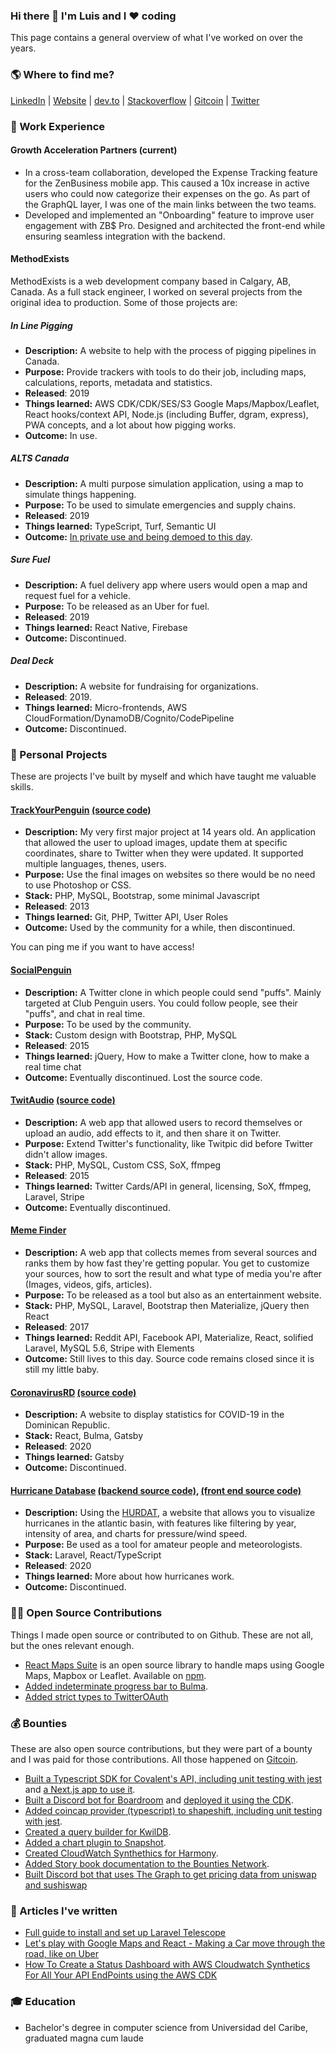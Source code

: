 ### Hi there 👋 I'm Luis and I ❤️️ coding 

This page contains a general overview of what I've worked on over the years.

### 🌎 Where to find me?

[LinkedIn](https://www.linkedin.com/in/zerquix18/) | [Website](http://zerquix18.com/) | [dev.to](https://dev.to/zerquix18) | [Stackoverflow](https://stackoverflow.com/users/1932946/zerquix18) | [Gitcoin](https://gitcoin.co/zerquix18) | [Twitter](https://twitter.com/zerquix18) 

### 👔 Work Experience

#### Growth Acceleration Partners (current)

* In a cross-team collaboration, developed the Expense Tracking feature for the ZenBusiness mobile app. This caused a 10x increase in active users who could now categorize their expenses on the go. As part of the GraphQL layer, I was one of the main links between the two teams.
* Developed and implemented an "Onboarding" feature to improve user engagement with ZB$ Pro. Designed and architected the front-end while ensuring seamless integration with the backend.


#### MethodExists

MethodExists is a web development company based in Calgary, AB, Canada. As a full stack engineer, I worked on several projects from the original idea to production. Some of those projects are:

##### In Line Pigging

- **Description:** A website to help with the process of pigging pipelines in Canada.
- **Purpose:** Provide trackers with tools to do their job, including maps, calculations, reports, metadata and statistics.
- **Released**: 2019
- **Things learned:** AWS CDK/CDK/SES/S3 Google Maps/Mapbox/Leaflet, React hooks/context API, Node.js (including Buffer, dgram, express), PWA concepts, and a lot about how pigging works.
- **Outcome:** In use.

##### ALTS Canada

- **Description:** A multi purpose simulation application, using a map to simulate things happening.
- **Purpose:** To be used to simulate emergencies and supply chains.
- **Released**: 2019
- **Things learned:** TypeScript, Turf, Semantic UI
- **Outcome:** [In private use and being demoed to this day](https://www.altscanada.com/).

##### Sure Fuel

- **Description:** A fuel delivery app where users would open a map and request fuel for a vehicle.
- **Purpose:** To be released as an Uber for fuel.
- **Released**: 2019
- **Things learned:** React Native, Firebase
- **Outcome:** Discontinued.

##### Deal Deck

- **Description:** A website for fundraising for organizations.
- **Released**: 2019.
- **Things learned:** Micro-frontends, AWS CloudFormation/DynamoDB/Cognito/CodePipeline
- **Outcome:** Discontinued.

### 👐 Personal Projects

These are projects I've built by myself and which have taught me valuable skills.

#### [TrackYourPenguin](https://www.zerquix18.com/trackyourpenguin/) [(source code)](https://github.com/zerquix18/trackyourpenguin)
* **Description:** My very first major project at 14 years old. An application that allowed the user to upload images, update them at specific coordinates, share to Twitter when they were updated. It supported multiple languages, thenes, users.
* **Purpose:** Use the final images on websites so there would be no need to use Photoshop or CSS.
* **Stack:** PHP, MySQL, Bootstrap, some minimal Javascript
* **Released**: 2013
* **Things learned:** Git, PHP, Twitter API, User Roles
* **Outcome:** Used by the community for a while, then discontinued.

You can ping me if you want to have access!

#### [SocialPenguin](https://web.archive.org/web/20151121080739/http://socialpenguin.net/)

- **Description:** A Twitter clone in which people could send "puffs". Mainly targeted at Club Penguin users. You could follow people, see their "puffs", and chat in real time.
- **Purpose:** To be used by the community. 
- **Stack:** Custom design with Bootstrap, PHP, MySQL
- **Released**: 2015
- **Things learned:** jQuery, How to make a Twitter clone, how to make a real time chat
- **Outcome:** Eventually discontinued. Lost the source code.

#### [TwitAudio](http://web.archive.org/web/20160402125150/https://www.twitaudio.com/) [(source code)](https://github.com/zerquix18/twitaudio)

- **Description:** A web app that allowed users to record themselves or upload an audio, add effects to it, and then share it on Twitter.
- **Purpose:** Extend Twitter's functionality, like Twitpic did before Twitter didn't allow images.
- **Stack:** PHP, MySQL, Custom CSS, SoX, ffmpeg
- **Released**: 2015
- **Things learned:** Twitter Cards/API in general, licensing, SoX, ffmpeg, Laravel, Stripe
- **Outcome:** Eventually discontinued. 

#### [Meme Finder](https://memes.zerquix18.com/)

- **Description:** A web app that collects memes from several sources and ranks them by how fast they're getting popular. You get to customize your sources, how to sort the result and what type of media you're after (Images, videos, gifs, articles).
- **Purpose:** To be released as a tool but also as an entertainment website.
- **Stack:** PHP, MySQL, Laravel, Bootstrap then Materialize, jQuery then React
- **Released**: 2017
- **Things learned:** Reddit API, Facebook API, Materialize, React, solified Laravel, MySQL 5.6, Stripe with Elements
- **Outcome:** Still lives to this day. Source code remains closed since it is still my little baby.

#### [CoronavirusRD](https://coronavirusrd.zerquix18.com/) [(source code)](https://github.com/zerquix18/coronavirusrd)

- **Description:** A website to display statistics for COVID-19 in the Dominican Republic.
- **Stack:** React, Bulma, Gatsby
- **Released**: 2020
- **Things learned:** Gatsby
- **Outcome:** Discontinued.

#### [Hurricane Database](https://hurricane-db.netlify.app/) [(backend source code)](https://github.com/Zerquix18/hurricane-db-backend), [(front end source code)](https://github.com/Zerquix18/hurricane-db-frontend)

- **Description:** Using the [HURDAT](https://en.wikipedia.org/wiki/HURDAT), a website that allows you to visualize hurricanes in the atlantic basin, with features like filtering by year, intensity of area, and charts for pressure/wind speed.
- **Purpose:** Be used as a tool for amateur people and meteorologists.
- **Stack:** Laravel, React/TypeScript
- **Released**: 2020
- **Things learned:** More about how hurricanes work.
- **Outcome:** Discontinued.

### 👨‍💻 Open Source Contributions

Things I made open source or contributed to on Github. These are not all, but the ones relevant enough.

* [React Maps Suite](https://react-maps-suite.netlify.app/docs/intro/) is an open source library to handle maps using Google Maps, Mapbox or Leaflet. Available on [npm](https://www.npmjs.com/package/react-maps-suite).
* [Added indeterminate progress bar to Bulma](https://github.com/jgthms/bulma/pull/2145).
* [Added strict types to TwitterOAuth](https://github.com/abraham/twitteroauth/pull/725)

### 💰 Bounties

These are also open source contributions, but they were part of a bounty and I was paid for those contributions. All those happened on [Gitcoin](https://gitcoin.co/zerquix18).

* [Built a Typescript SDK for Covalent's API, including unit testing with jest](https://github.com/zerquix18/covalent-sdk) and [a Next.js app to use it](https://github.com/zerquix18/covalent-web).
* [Built a Discord bot for Boardroom](https://github.com/boardroom-inc/boardroom-discord-bot) and [deployed it using the CDK](https://github.com/Zerquix18/boardroom-bot-cdk).
* [Added coincap provider (typescript) to shapeshift, including unit testing with jest](https://github.com/shapeshift/lib/pull/286).
* [Created a query builder for KwilDB](https://github.com/zerquix18/kwildb/).
* [Added a chart plugin to Snapshot](https://github.com/snapshot-labs/snapshot/pull/949).
* [Created CloudWatch Synthethics for Harmony](https://github.com/Zerquix18/harmony-cloudwatch).
* [Added Story book documentation to the Bounties Network](https://github.com/Bounties-Network/Explorer/issues/236).
* [Built Discord bot that uses The Graph to get pricing data from uniswap and sushiswap](https://github.com/Zerquix18/the-graph-discord-bot)

### 📝 Articles I've written

* [Full guide to install and set up Laravel Telescope](https://medium.com/@Zerquix18/full-guide-to-install-and-set-up-laravel-telescope-daf558f734f2)
* [Let's play with Google Maps and React - Making a Car move through the road, like on Uber](https://dev.to/zerquix18/let-s-play-with-google-maps-and-react-making-a-car-move-through-the-road-like-on-uber-part-1-4eo0)
* [How To Create a Status Dashboard with AWS Cloudwatch Synthetics For All Your API EndPoints using the AWS CDK](https://dev.to/zerquix18/how-to-create-a-status-dashboard-with-aws-cloudwatch-synthetics-for-all-your-api-endpoints-using-the-aws-cdk-3kb5)

### 🎓 Education

* Bachelor's degree in computer science from Universidad del Caribe, graduated magna cum laude

